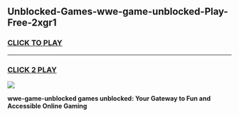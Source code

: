 
## Unblocked-Games-wwe-game-unblocked-Play-Free-2xgr1
<h3>
<a href="https://premium76.site?title=wwe-game-unblocked&ref=10A">CLICK TO PLAY</a></h3>
<hr>

<h3>
<a href="https://premium76.site?title=wwe-game-unblocked&ref=10A">CLICK 2 PLAY</a>
  
</h3>

<a href="https://premium76.site?title=wwe-game-unblocked&ref=10A"><img src="https://clearcache.store/games.png"></a>


**wwe-game-unblocked games unblocked: Your Gateway to Fun and Accessible Online Gaming**
